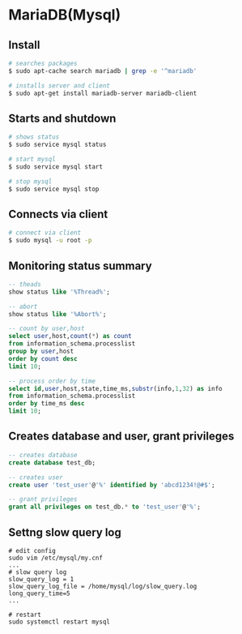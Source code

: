 # MariaDB(Mysql)

## Install
```bash
# searches packages
$ sudo apt-cache search mariadb | grep -e '^mariadb'

# installs server and client 
$ sudo apt-get install mariadb-server mariadb-client
```

## Starts and shutdown
```bash
# shows status
$ sudo service mysql status

# start mysql
$ sudo service mysql start

# stop mysql
$ sudo service mysql stop
```

## Connects via client
```bash
# connect via client
$ sudo mysql -u root -p
```

## Monitoring status summary
```sql
-- theads
show status like '%Thread%';

-- abort
show status like '%Abort%';

-- count by user,host
select user,host,count(*) as count 
from information_schema.processlist 
group by user,host 
order by count desc
limit 10;

-- process order by time
select id,user,host,state,time_ms,substr(info,1,32) as info 
from information_schema.processlist 
order by time_ms desc 
limit 10;

```

## Creates database and user, grant privileges
```sql
-- creates database
create database test_db;

-- creates user
create user 'test_user'@'%' identified by 'abcd1234!@#$';

-- grant privileges
grant all privileges on test_db.* to 'test_user'@'%';

```

## Settng slow query log
```shell
# edit config
sudo vim /etc/mysql/my.cnf
...
# slow query log
slow_query_log = 1
slow_query_log_file = /home/mysql/log/slow_query.log
long_query_time=5
...

# restart
sudo systemctl restart mysql
```


